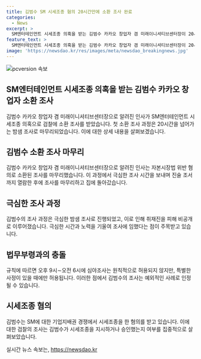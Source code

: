 ```yaml
---
title: 김범수 SM 시세조종 혐의 20시간만에 소환 조사 완료
categories:
  - News
excerpt: >
  SM엔터테인먼트 시세조종 의혹을 받는 김범수 카카오 창업자 겸 미래이니셔티브센터장이 20시간을 넘는 밤샘 조사 후 첫 검찰 소환 조사를 마쳤다. 서울남부지검 금융조사2부는 자본시장법 위반 혐의로 소환된 김 위원장의 조사를 마무리했으며, 김 위원장은 취재진을 피해 비공개로 진행했다. 김범수는 SM에 대한 기업지배권 경쟁에서 시세조종 혐의를 받고 있으며, 검찰은 김 위원장의 관여 여부에 주목하고 있다. 해당 사건 관련하여 카카오와 김 의장의 변호인은 혐의를 부인하고 있다.
feature_text: >
  SM엔터테인먼트 시세조종 의혹을 받는 김범수 카카오 창업자 겸 미래이니셔티브센터장이 20시간을 넘는 밤샘 조사 후 첫 검찰 소환 조사를 마쳤다. 서울남부지검 금융조사2부는 자본시장법 위반 혐의로 소환된 김 위원장의 조사를 마무리했으며, 김 위원장은 취재진을 피해 비공개로 진행했다. 김범수는 SM에 대한 기업지배권 경쟁에서 시세조종 혐의를 받고 있으며, 검찰은 김 위원장의 관여 여부에 주목하고 있다. 해당 사건 관련하여 카카오와 김 의장의 변호인은 혐의를 부인하고 있다.
image: 'https://newsdao.kr/res/images/meta/newsdao_breakingnews.jpg'
---
```


<p><img src="https://newsdao.kr/res/images/meta/newsdao_breakingnews.jpg" alt="pcversion 속보" /></p>

<h2 data-ke-size="size26">SM엔터테인먼트 시세조종 의혹을 받는 김범수 카카오 창업자 소환 조사</h2>

<p data-ke-size="size16">김범수 카카오 창업자 겸 미래이니셔티브센터장으로 알려진 인사가 SM엔터테인먼트 시세조종 의혹으로 검찰에 소환 조사를 받았습니다. 첫 소환 조사 과정은 20시간을 넘어가는 밤샘 조사로 마무리되었습니다. 이에 대한 상세 내용을 살펴보겠습니다.</p>

<h2 data-ke-size="size24">김범수 소환 조사 마무리</h2>

<p data-ke-size="size16">김범수 카카오 창업자 겸 미래이니셔티브센터장으로 알려진 인사는 자본시장법 위반 혐의로 소환된 조사를 마무리했습니다. 이 과정에서 극심한 조사 시간을 보내며 진술 조서까지 열람한 후에 조사를 마무리하고 집에 돌아갔습니다.</p>

<h2 data-ke-size="size24">극심한 조사 과정</h2>

<p data-ke-size="size16">김범수의 조사 과정은 극심한 밤샘 조사로 진행되었고, 이로 인해 취재진을 피해 비공개로 이루어졌습니다. 극심한 시간과 노력을 기울여 조사에 임했다는 점이 주목받고 있습니다.</p>

<h2 data-ke-size="size24">법무부령과의 충돌</h2>

<p data-ke-size="size16">규칙에 따르면 오후 9시∼오전 6시에 심야조사는 원칙적으로 허용되지 않지만, 특별한 사정이 있을 때에만 허용됩니다. 이러한 점에서 김범수의 조사는 예외적인 사례로 인정될 수 있습니다.</p>

<h2 data-ke-size="size24">시세조종 혐의</h2>

<p data-ke-size="size16">김범수는 SM에 대한 기업지배권 경쟁에서 시세조종을 한 혐의를 받고 있습니다. 이에 대한 검찰의 조사는 김범수가 시세조종을 지시하거나 승인했는지 여부를 집중적으로 살펴보았습니다.</p>
실시간 뉴스 속보는, <a href="https://newsdao.kr" rel="dofollow">https://newsdao.kr</a>


